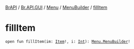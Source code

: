 [BrAPI](../../../index.md) / [Br.API.GUI](../../index.md) / [Menu](../index.md) / [MenuBuilder](index.md) / [fillItem](./fill-item.md)

# fillItem

`open fun fillItem(im: `[`Item`](../../-item/index.md)`!, i: `[`Int`](https://kotlinlang.org/api/latest/jvm/stdlib/kotlin/-int/index.html)`): `[`Menu.MenuBuilder`](index.md)`!`